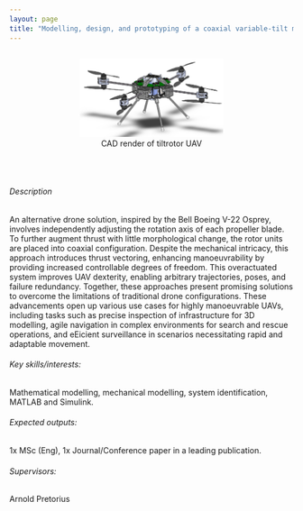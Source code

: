 ```yaml
---
layout: page
title: "Modelling, design, and prototyping of a coaxial variable-tilt multicopter"
---
```


<!-- add image here -->
<div style="display: flex; justify-content: center;">
  <figure style="text-align: center;">
    <img src="/projects/tilt-rotor/tilt-rotor.png" alt="Tiltrotor UAV" width="60%">
    <figcaption>CAD render of tiltrotor UAV</figcaption>
  </figure>
</div>
<!-- Space after image -->
<br><br>

<!-- Body-->
###### Description

An alternative drone solution, inspired by the Bell Boeing V-22 Osprey, involves independently adjusting the rotation axis of each propeller blade. To further augment thrust with little morphological change, the rotor units are placed into coaxial configuration. Despite the mechanical intricacy, this approach introduces thrust vectoring, enhancing manoeuvrability by providing increased controllable degrees of freedom. This overactuated system improves UAV dexterity, enabling arbitrary trajectories, poses, and failure redundancy. Together, these approaches present promising solutions to overcome the limitations of traditional drone configurations. These advancements open up various use cases for highly manoeuvrable UAVs, including tasks such as precise inspection of infrastructure for 3D modelling, agile navigation in complex environments for search and rescue operations, and eEicient surveillance in scenarios necessitating rapid and adaptable movement.

###### Key skills/interests:

Mathematical modelling, mechanical modelling, system identification, MATLAB and Simulink.

###### Expected outputs:

1x MSc (Eng), 1x Journal/Conference paper in a leading publication.

###### Supervisors: 

Arnold Pretorius 
